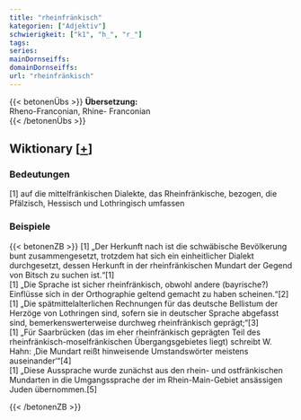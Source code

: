 ```yaml
---
title: "rheinfränkisch"
kategorien: ["Adjektiv"]
schwierigkeit: ["k1", "h_", "r_"]
tags:
series:
mainDornseiffs:
domainDornseiffs:
url: "rheinfränkisch"
---
```


{{< betonenÜbs >}}
**Übersetzung:**  
Rheno-Franconian, Rhine- Franconian  
{{< /betonenÜbs >}}

## Wiktionary [[+](https://de.wiktionary.org/wiki/rheinfränkisch)]

### Bedeutungen
[1] auf die mittelfränkischen Dialekte, das Rheinfränkische, bezogen, die Pfälzisch, Hessisch und Lothringisch umfassen  

### Beispiele
{{< betonenZB >}}
[1] „Der Herkunft nach ist die schwäbische Bevölkerung bunt zusammengesetzt, trotzdem hat sich ein einheitlicher Dialekt durchgesetzt, dessen Herkunft in der rheinfränkischen Mundart der Gegend von Bitsch zu suchen ist.“[1]  
[1] „Die Sprache ist sicher rheinfränkisch, obwohl andere (bayrische?) Einflüsse sich in der Orthographie geltend gemacht zu haben scheinen.“[2]  
[1] „Die spätmittelalterlichen Rechnungen für das deutsche Bellistum der Herzöge von Lothringen sind, sofern sie in deutscher Sprache abgefasst sind, bemerkenswerterweise durchweg rheinfränkisch geprägt;“[3]  
[1] „Für Saarbrücken (das im eher rheinfränkisch geprägten Teil des rheinfränkisch-moselfränkischen Übergangsgebietes liegt) schreibt W. Hahn: ‚Die Mundart reißt hinweisende Umstandswörter meistens auseinander‘“[4]  
[1] „Diese Aussprache wurde zunächst aus den rhein- und ostfränkischen Mundarten in die Umgangssprache der im Rhein-Main-Gebiet ansässigen Juden übernommen.[5]  

{{< /betonenZB >}}


